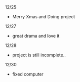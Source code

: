 12/25

- Merry Xmas and Doing project

12/27

- great drama and love it

12/28

- project is still incomplete..

12/30

- fixed computer 
